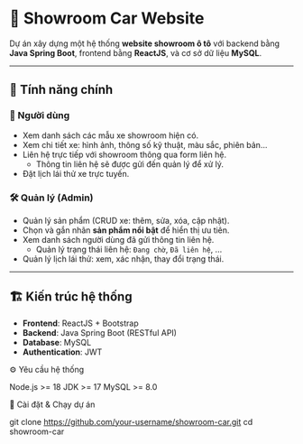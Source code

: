 # 🚗 Showroom Car Website

Dự án xây dựng một hệ thống **website showroom ô tô** với backend bằng **Java Spring Boot**, frontend bằng **ReactJS**, và cơ sở dữ liệu **MySQL**.

---

## 📌 Tính năng chính

### 👤 Người dùng
- Xem danh sách các mẫu xe showroom hiện có.  
- Xem chi tiết xe: hình ảnh, thông số kỹ thuật, màu sắc, phiên bản...  
- Liên hệ trực tiếp với showroom thông qua form liên hệ.  
  - Thông tin liên hệ sẽ được gửi đến quản lý để xử lý.  
- Đặt lịch lái thử xe trực tuyến.  

### 🛠️ Quản lý (Admin)
- Quản lý sản phẩm (CRUD xe: thêm, sửa, xóa, cập nhật).  
- Chọn và gắn nhãn **sản phẩm nổi bật** để hiển thị ưu tiên.  
- Xem danh sách người dùng đã gửi thông tin liên hệ.  
  - Quản lý trạng thái liên hệ: `Đang chờ`, `Đã liên hệ`, ...  
- Quản lý lịch lái thử: xem, xác nhận, thay đổi trạng thái.  

---

## 🏗️ Kiến trúc hệ thống
- **Frontend**: ReactJS + Bootstrap  
- **Backend**: Java Spring Boot (RESTful API)  
- **Database**: MySQL  
- **Authentication**: JWT  

⚙️ Yêu cầu hệ thống

Node.js >= 18
JDK >= 17
MySQL >= 8.0

🚀 Cài đặt & Chạy dự án

git clone https://github.com/your-username/showroom-car.git
cd showroom-car


